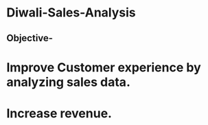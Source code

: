 # Diwali-Sales-Analysis
## Objective- 
# Improve Customer experience by analyzing sales data.
# Increase revenue.


